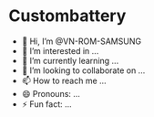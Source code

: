 # Custombattery
- 👋 Hi, I’m @VN-ROM-SAMSUNG
- 👀 I’m interested in ...
- 🌱 I’m currently learning ...
- 💞️ I’m looking to collaborate on ...
- 📫 How to reach me ...
- 😄 Pronouns: ...
- ⚡ Fun fact: ...

<!---
VN-ROM-SAMSUNG/VN-ROM-SAMSUNG is a ✨ special ✨ repository because its `README.md` (this file) appears on your GitHub profile.
You can click the Preview link to take a look at your changes.
--->
